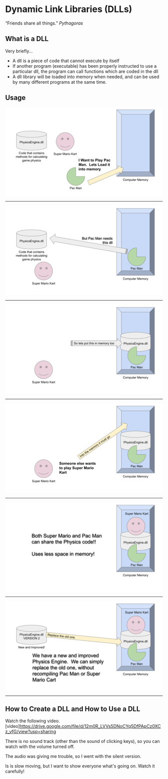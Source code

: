 # Dynamic Link Libraries (DLLs)

“Friends share all things.”  *Pythagoras*

## What is a DLL

Very briefly…

* A dll is a piece of code that cannot execute by itself
* If another program (executable) has been properly instructed to use a particular dll, the program can call functions which are coded in the dll
* A dll library will be loaded into memory when needed, and can be used by many different programs at the same time.

## Usage

![dll Dynamic Link Library.pptx](./Images/dll_1.svg)



---





![dll image](./Images/dll_2.svg)

---







![dll image](./Images/dll_3.svg)

---



![dll image](./Images/dll_4.svg)

---



![dll image](./Images/dll_5.svg)

---



![dll image](./Images/dll_6.svg)

---



## How to Create a DLL and How to Use a DLL


Watch the following video. [video]https://drive.google.com/file/d/12m0R_LVVs5DNoCYq5DfPApCz0XCz_vfG/view?usp=sharing

There is no sound track (other than the sound of clicking keys), so you can watch with the volume turned off.

The audio was giving me trouble, so I went with the silent version.

Is is slow moving, but I want to show everyone what's going on.  Watch it carefully!

